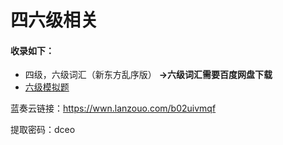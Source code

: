 # 四六级相关

#### 收录如下：

- 四级，六级词汇（新东方乱序版） **->六级词汇需要百度网盘下载**
- [六级模拟题](https://github.com/sunshineclover/HFUT-EISAT-CoursesData/tree/main/%E5%85%B6%E4%BB%96%E8%B5%84%E6%96%99/%E5%9B%9B%E5%85%AD%E7%BA%A7%E7%9B%B8%E5%85%B3/%E8%8B%B1%E8%AF%AD%E5%85%AD%E7%BA%A7%E6%A8%A1%E6%8B%9F%E5%8D%B7%E5%8F%8A%E5%90%AC%E5%8A%9B)

蓝奏云链接：https://wwn.lanzouo.com/b02uivmqf

提取密码：dceo

